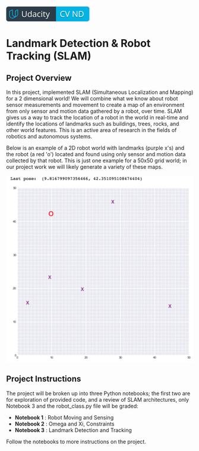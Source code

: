 [![Udacity Computer Vision Nanodegree](../images/cvnd.svg)](https://www.udacity.com/course/computer-vision-nanodegree--nd891)

# Landmark Detection & Robot Tracking (SLAM)

## Project Overview
In this project, implemented SLAM (Simultaneous Localization and Mapping) for a 2 dimensional world! We will combine what we know about robot sensor measurements and movement to create a map of an environment from only sensor and motion data gathered by a robot, over time.
SLAM gives us a way to track the location of a robot in the world in real-time and identify the locations of landmarks such as buildings, trees, rocks, and other world features. 
This is an active area of research in the fields of robotics and autonomous systems. 

Below is an example of a 2D robot world with landmarks (purple x's) and the robot (a red 'o') located and found using only sensor and motion data collected by that robot. 
This is just one example for a 50x50 grid world; in our project work we will likely generate a variety of these maps.

![Example of SLAM output (estimated final robot pose and landmark locations)](./images/robot_world.png)

## Project Instructions
The project will be broken up into three Python notebooks; the first two are for exploration of provided code, and a review of SLAM architectures, only Notebook 3 and the robot_class.py file will be graded:

- **Notebook 1** : Robot Moving and Sensing
- **Notebook 2** : Omega and Xi, Constraints 
- **Notebook 3** : Landmark Detection and Tracking 

Follow the notebooks to more instructions on the project.